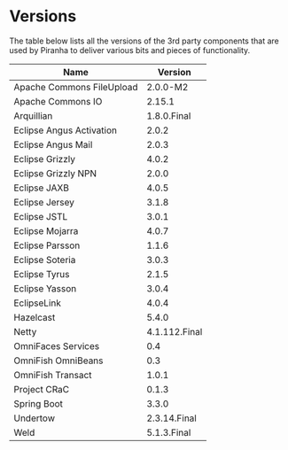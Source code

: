 # Versions

The table below lists all the versions of the 3rd party components that are
used by Piranha to deliver various bits and pieces of functionality.

| Name                      | Version       |
|---------------------------|---------------|
| Apache Commons FileUpload | 2.0.0-M2      |
| Apache Commons IO         | 2.15.1        |
| Arquillian                | 1.8.0.Final   |
| Eclipse Angus Activation  | 2.0.2         |
| Eclipse Angus Mail        | 2.0.3         |
| Eclipse Grizzly           | 4.0.2         |
| Eclipse Grizzly NPN       | 2.0.0         |
| Eclipse JAXB              | 4.0.5         |
| Eclipse Jersey            | 3.1.8         |
| Eclipse JSTL              | 3.0.1         |
| Eclipse Mojarra           | 4.0.7         |
| Eclipse Parsson           | 1.1.6         |
| Eclipse Soteria           | 3.0.3         |
| Eclipse Tyrus             | 2.1.5         |
| Eclipse Yasson            | 3.0.4         |
| EclipseLink               | 4.0.4         |
| Hazelcast                 | 5.4.0         |
| Netty                     | 4.1.112.Final |
| OmniFaces Services        | 0.4           |
| OmniFish OmniBeans        | 0.3           |
| OmniFish Transact         | 1.0.1         |
| Project CRaC              | 0.1.3         |
| Spring Boot               | 3.3.0         |
| Undertow                  | 2.3.14.Final  |
| Weld                      | 5.1.3.Final   |
